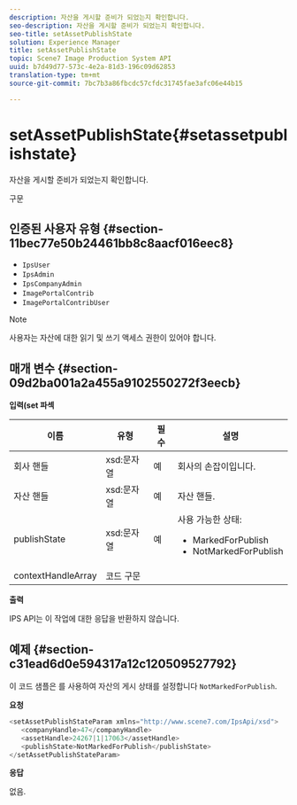 ```yaml
---
description: 자산을 게시할 준비가 되었는지 확인합니다.
seo-description: 자산을 게시할 준비가 되었는지 확인합니다.
seo-title: setAssetPublishState
solution: Experience Manager
title: setAssetPublishState
topic: Scene7 Image Production System API
uuid: b7d49d77-573c-4e2a-81d3-196c09d62853
translation-type: tm+mt
source-git-commit: 7bc7b3a86fbcdc57cfdc31745fae3afc06e44b15

---
```



# setAssetPublishState{#setassetpublishstate}

자산을 게시할 준비가 되었는지 확인합니다.

구문

## 인증된 사용자 유형 {#section-11bec77e50b24461bb8c8aacf016eec8}

* `IpsUser`
* `IpsAdmin`
* `IpsCompanyAdmin`
* `ImagePortalContrib`
* `ImagePortalContribUser`

>[!NOTE]
>
>사용자는 자산에 대한 읽기 및 쓰기 액세스 권한이 있어야 합니다.

## 매개 변수 {#section-09d2ba001a2a455a9102550272f3eecb}

**입력(set 파섹**

<table id="table_23CB72BFB8984CDF82D7207E7D82FC43"> 
 <thead> 
  <tr> 
   <th colname="col1" class="entry"> 이름 </th> 
   <th colname="col2" class="entry"> 유형 </th> 
   <th colname="col3" class="entry"> 필수 </th> 
   <th colname="col4" class="entry"> 설명 </th> 
  </tr> 
 </thead>
 <tbody> 
  <tr> 
   <td colname="col1"> <span class="codeph"> 회사 <span class="varname"> 핸들</span></span> </td> 
   <td colname="col2"> <span class="codeph"> xsd:문자열</span> </td> 
   <td colname="col3"> 예 </td> 
   <td colname="col4"> 회사의 손잡이입니다. </td> 
  </tr> 
  <tr> 
   <td colname="col1"> <span class="codeph"> 자산 <span class="varname"> 핸들</span></span> </td> 
   <td colname="col2"> <span class="codeph"> xsd:문자열</span> </td> 
   <td colname="col3"> 예 </td> 
   <td colname="col4"> 자산 핸들. </td> 
  </tr> 
  <tr> 
   <td colname="col1"> <span class="codeph"> <span class="varname"> publishState</span></span> </td> 
   <td colname="col2"> <span class="codeph"> xsd:문자열</span> </td> 
   <td colname="col3"> 예 </td> 
   <td colname="col4">사용 가능한 상태: 
    <ul id="ul_A2614608DF1E4DB6BF8141D33E59D180"> 
     <li id="li_8C90BFEEE2B14A0184F342018C45EE67"><span class="codeph"> MarkedForPublish</span> </li> 
     <li id="li_C4BC12B304DA4763956C3049AF597D06"><span class="codeph"> NotMarkedForPublish</span> </li> 
    </ul> </td> 
  </tr> 
  <tr> 
   <td colname="col1"> <span class="codeph"> contextHandleArray <span class="varname"></span></span> </td> 
   <td colname="col2"> <span class="codeph"> 코드 구문 </span> </td> 
   <td colname="col3"> </td> 
   <td colname="col4"> </td> 
  </tr> 
 </tbody> 
</table>

**출력**

IPS API는 이 작업에 대한 응답을 반환하지 않습니다.

## 예제 {#section-c31ead6d0e594317a12c120509527792}

이 코드 샘플은 를 사용하여 자산의 게시 상태를 설정합니다 `NotMarkedForPublish`.

**요청**

```java
<setAssetPublishStateParam xmlns="http://www.scene7.com/IpsApi/xsd">
   <companyHandle>47</companyHandle>
   <assetHandle>24267|1|17063</assetHandle>
   <publishState>NotMarkedForPublish</publishState>
</setAssetPublishStateParam>
```

**응답**

없음.
